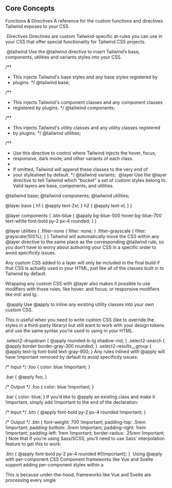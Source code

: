## Core Concepts

Functions & Directives
A reference for the custom functions and directives Tailwind exposes to your CSS.

​
Directives
Directives are custom Tailwind-specific at-rules you can use in your CSS that offer special functionality for Tailwind CSS projects.

​
@tailwind
Use the @tailwind directive to insert Tailwind’s base, components, utilities and variants styles into your CSS.

/**
 * This injects Tailwind's base styles and any base styles registered by
 * plugins.
 */
@tailwind base;

/**
 * This injects Tailwind's component classes and any component classes
 * registered by plugins.
 */
@tailwind components;

/**
 * This injects Tailwind's utility classes and any utility classes registered
 * by plugins.
 */
@tailwind utilities;

/**
 * Use this directive to control where Tailwind injects the hover, focus,
 * responsive, dark mode, and other variants of each class.
 *
 * If omitted, Tailwind will append these classes to the very end of
 * your stylesheet by default.
 */
@tailwind variants;
​
@layer
Use the @layer directive to tell Tailwind which “bucket” a set of custom styles belong to. Valid layers are base, components, and utilities.

@tailwind base;
@tailwind components;
@tailwind utilities;

@layer base {
  h1 {
    @apply text-2xl;
  }
  h2 {
    @apply text-xl;
  }
}

@layer components {
  .btn-blue {
    @apply bg-blue-500 hover:bg-blue-700 text-white font-bold py-2 px-4 rounded;
  }
}

@layer utilities {
  .filter-none {
    filter: none;
  }
  .filter-grayscale {
    filter: grayscale(100%);
  }
}
Tailwind will automatically move the CSS within any @layer directive to the same place as the corresponding @tailwind rule, so you don’t have to worry about authoring your CSS in a specific order to avoid specificity issues.

Any custom CSS added to a layer will only be included in the final build if that CSS is actually used in your HTML, just like all of the classes built in to Tailwind by default.

Wrapping any custom CSS with @layer also makes it possible to use modifiers with those rules, like hover: and focus: or responsive modifiers like md: and lg:.

​
@apply
Use @apply to inline any existing utility classes into your own custom CSS.

This is useful when you need to write custom CSS (like to override the styles in a third-party library) but still want to work with your design tokens and use the same syntax you’re used to using in your HTML.

.select2-dropdown {
  @apply rounded-b-lg shadow-md;
}
.select2-search {
  @apply border border-gray-300 rounded;
}
.select2-results__group {
  @apply text-lg font-bold text-gray-900;
}
Any rules inlined with @apply will have !important removed by default to avoid specificity issues:

/* Input */
.foo {
  color: blue !important;
}

.bar {
  @apply foo;
}

/* Output */
.foo {
  color: blue !important;
}

.bar {
  color: blue;
}
If you’d like to @apply an existing class and make it !important, simply add !important to the end of the declaration:

/* Input */
.btn {
  @apply font-bold py-2 px-4 rounded !important;
}

/* Output */
.btn {
  font-weight: 700 !important;
  padding-top: .5rem !important;
  padding-bottom: .5rem !important;
  padding-right: 1rem !important;
  padding-left: 1rem !important;
  border-radius: .25rem !important;
}
Note that if you’re using Sass/SCSS, you’ll need to use Sass’ interpolation feature to get this to work:

.btn {
  @apply font-bold py-2 px-4 rounded #{!important};
}
​
Using @apply with per-component CSS
Component frameworks like Vue and Svelte support adding per-component styles within a <style> block that lives in each component file.

If you try to @apply a custom class you’ve defined in your global CSS in one of these per-component <style> blocks, you’ll get an error about the class not existing:

main.css
@tailwind base;
@tailwind components;
@tailwind utilities;

@layer components {
  .card {
    background-color: theme(colors.white);
    border-radius: theme(borderRadius.lg);
    padding: theme(spacing.6);
    box-shadow: theme(boxShadow.xl);
  }
}
Card.svelte
<div>
  <slot></slot>
</div>

<style>
  div {
    /* Won't work because this file and main.css are processed separately */
    @apply card;
  }
</style>
This is because under-the-hood, frameworks like Vue and Svelte are processing every single <style> block independently, and running your PostCSS plugin chain against each one in isolation.

That means if you have 10 components that each have a <style> block, Tailwind is being run 10 separate times, and each run has zero knowledge about the other runs. Because of this, when you try to @apply card in Card.svelte it fails, because Tailwind has no idea that the card class exists since Svelte processed Card.svelte and main.css in total isolation from each other.

The solution to this problem is to define any custom styles you want to @apply in your components using the plugin system instead:

tailwind.config.js
const plugin = require('tailwindcss/plugin')

module.exports = {
  // ...
  plugins: [
    plugin(function ({ addComponents, theme }) {
      addComponents({
        '.card': {
          backgroundColor: theme('colors.white'),
          borderRadius: theme('borderRadius.lg'),
          padding: theme('spacing.6'),
          boxShadow: theme('boxShadow.xl'),
        }
      })
    })
  ]
}
This way any file processed by Tailwind that uses this config file will have access to those styles.

Honestly though the best solution is to just not do weird stuff like this at all. Use Tailwind’s utilities directly in your markup the way they are intended to be used, and don’t abuse the @apply feature to do things like this and you will have a much better experience.

​
@config
Use the @config directive to specify which config file Tailwind should use when compiling that CSS file. This is useful for projects that need to use different configuration files for different CSS entry points.


site.css

admin.css
@config "./tailwind.site.config.js";

@tailwind base;
@tailwind components;
@tailwind utilities;
The path you provide to the @config directive is relative to that CSS file, and will take precedence over a path defined in your PostCSS configuration or in the Tailwind CLI.

Note that if you’re using postcss-import, your @import statements need to come before @config for things to work correctly, as postcss-import is strict about following the CSS spec which requires @import statements to precede any other rules in the file.

Don’t put @config before your @import statements

admin.css
@config "./tailwind.admin.config.js";

@import "tailwindcss/base";
@import "./custom-base.css";
@import "tailwindcss/components";
@import "./custom-components.css";
@import "tailwindcss/utilities";
Put your @import statements before the @config directive

admin.css
@import "tailwindcss/base";
@import "./custom-base.css";
@import "tailwindcss/components";
@import "./custom-components.css";
@import "tailwindcss/utilities";

@config "./tailwind.admin.config.js";
​
Functions
Tailwind adds a few custom functions you can use in your CSS to access Tailwind-specific values. These functions are evaluated at build-time, and are replaced by static values in your final CSS.

​
theme()
Use the theme() function to access your Tailwind config values using dot notation.

.content-area {
  height: calc(100vh - theme(spacing.12));
}
If you need to access a value that contains a dot (like the 2.5 value in the spacing scale), you can use square bracket notation:

.content-area {
  height: calc(100vh - theme(spacing[2.5]));
}
Since Tailwind uses a nested object syntax to define its default color palette, make sure to use dot notation to access the nested colors.

Don’t use the dash syntax when accessing nested color values

.btn-blue {
  background-color: theme(colors.blue-500);
}
Use dot notation to access nested color values

.btn-blue {
  background-color: theme(colors.blue.500);
}
To adjust the opacity of a color retrieved with theme, use a slash followed by the opacity value you want to use:

.btn-blue {
  background-color: theme(colors.blue.500 / 75%);
}
​
screen()
The screen function allows you to create media queries that reference your breakpoints by name instead of duplicating their values in your own CSS.

@media screen(sm) {
  /* ... */
}
This will resolve to the underlying screen value at build-time, generating a regular media query that matches specified breakpoint:

@media (min-width: 640px) {
  /* ... */
}
